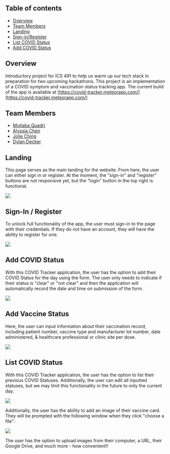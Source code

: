 <!-- Covid Tracker -->

## Table of contents

* [Overview](#overview)
* [Team Members](#team-members)
* [Landing](#landing)
* [Sign-in/Register](#sign-in--register)
* [List COVID Status](#list-covid-status)
* [Add COVID Status](#add-covid-status)

## Overview

Introductory project for ICS 491 to help us warm up our tech stack in preparation for two upcoming hackathons. This project is an implementation of a COVID symptom and vaccination status tracking app. The current build of the app is available at [https://covid-tracker.meteorapp.com/](https://covid-tracker.meteorapp.com/)

## Team Members

* [Mujtaba Quadri](https://github.com/mujtaba-a-quadri)
* [Alyssia Chen](https://github.com/alyssia-chen)
* [Jolie Ching](https://github.com/jolieching)
* [Dylan Decker](https://github.com/dylandecker)

## Landing

This page serves as the main landing for the website.
From here, the user can either sign in or register. At the moment, the "sign-in" and "register" buttons are not responsive yet, but the "login" button in the top right is functional.

<img src="./images/a2-homepage.jpg"/>

## Sign-In / Register

To unlock full functionality of the app, the user must sign-in to the page with their credentials.
If they do not have an account, they will have the ability to register for one.

<img src="./images/a2-login.jpg"/>

## Add COVID Status

With this COVID Tracker application, the user has the option to add their COVID Status for the day using the form. The user only needs to indicate if their status is "clear" or "not clear" and then the application will automatically record the date and time on submission of the form.

<img src="./images/a2-add.jpg"/>

## Add Vaccine Status

Here, the user can input information about their vaccination record, including patient number, vaccine type and manufacturer lot number, date administered, & healthcare professional or clinic site per dose. 

<img src="./images/a2-vaccinne.jpg"/>

## List COVID Status

With this COVID Tracker application, the user has the option to list their previous COVID Statuses. Additionally, the user can edit all inputted statuses, but we may limit this functionality in the future to only the current day. 

<img src="./images/a2-liststatus.jpg"/>

Additionally, the user has the ability to add an image of their vaccine card. They will be prompted with the following window when they click "choose a file":

<img src="./images/a2-upload.jpg"/>


The user has the option to upload images from their computer, a URL, their Google Drive, and much more - how convenient!!

